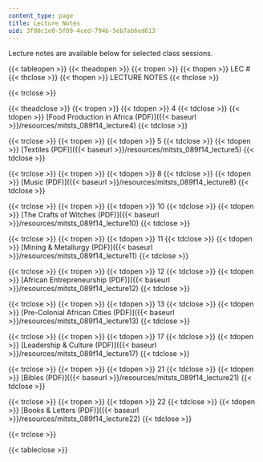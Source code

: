 ```yaml
---
content_type: page
title: Lecture Notes
uid: 3f00c1e0-5f09-4ced-794b-5eb7ab6ed613
---
```


Lecture notes are available below for selected class sessions.

{{< tableopen >}}
{{< theadopen >}}
{{< tropen >}}
{{< thopen >}}
LEC #
{{< thclose >}}
{{< thopen >}}
LECTURE NOTES
{{< thclose >}}

{{< trclose >}}

{{< theadclose >}}
{{< tropen >}}
{{< tdopen >}}
4
{{< tdclose >}}
{{< tdopen >}}
[Food Production in Africa (PDF)]({{< baseurl >}}/resources/mitsts_089f14_lecture4)
{{< tdclose >}}

{{< trclose >}}
{{< tropen >}}
{{< tdopen >}}
5
{{< tdclose >}}
{{< tdopen >}}
[Textiles (PDF)]({{< baseurl >}}/resources/mitsts_089f14_lecture5)
{{< tdclose >}}

{{< trclose >}}
{{< tropen >}}
{{< tdopen >}}
8
{{< tdclose >}}
{{< tdopen >}}
[Music (PDF)]({{< baseurl >}}/resources/mitsts_089f14_lecture8)
{{< tdclose >}}

{{< trclose >}}
{{< tropen >}}
{{< tdopen >}}
10
{{< tdclose >}}
{{< tdopen >}}
[The Crafts of Witches (PDF)]({{< baseurl >}}/resources/mitsts_089f14_lecture10)
{{< tdclose >}}

{{< trclose >}}
{{< tropen >}}
{{< tdopen >}}
11
{{< tdclose >}}
{{< tdopen >}}
[Mining & Metallurgy (PDF)]({{< baseurl >}}/resources/mitsts_089f14_lecture11)
{{< tdclose >}}

{{< trclose >}}
{{< tropen >}}
{{< tdopen >}}
12
{{< tdclose >}}
{{< tdopen >}}
[African Entrepreneurship (PDF)]({{< baseurl >}}/resources/mitsts_089f14_lecture12)
{{< tdclose >}}

{{< trclose >}}
{{< tropen >}}
{{< tdopen >}}
13
{{< tdclose >}}
{{< tdopen >}}
[Pre-Colonial African Cities (PDF)]({{< baseurl >}}/resources/mitsts_089f14_lecture13)
{{< tdclose >}}

{{< trclose >}}
{{< tropen >}}
{{< tdopen >}}
17
{{< tdclose >}}
{{< tdopen >}}
[Leadership & Culture (PDF)]({{< baseurl >}}/resources/mitsts_089f14_lecture17)
{{< tdclose >}}

{{< trclose >}}
{{< tropen >}}
{{< tdopen >}}
21
{{< tdclose >}}
{{< tdopen >}}
[Bibles (PDF)]({{< baseurl >}}/resources/mitsts_089f14_lecture21)
{{< tdclose >}}

{{< trclose >}}
{{< tropen >}}
{{< tdopen >}}
22
{{< tdclose >}}
{{< tdopen >}}
[Books & Letters (PDF)]({{< baseurl >}}/resources/mitsts_089f14_lecture22)
{{< tdclose >}}

{{< trclose >}}

{{< tableclose >}}